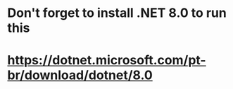 # Don't forget to install .NET 8.0 to run this
# https://dotnet.microsoft.com/pt-br/download/dotnet/8.0
